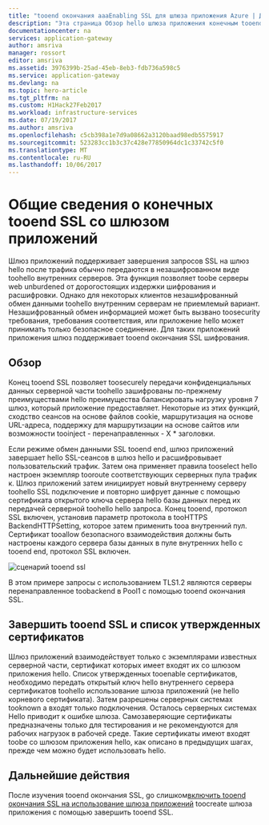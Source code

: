 ```yaml
---
title: "tooend окончания aaaEnabling SSL для шлюза приложения Azure | Документы Microsoft"
description: "Эта страница Обзор hello шлюза приложения конечным tooend поддержки SSL."
documentationcenter: na
services: application-gateway
author: amsriva
manager: rossort
editor: amsriva
ms.assetid: 3976399b-25ad-45eb-8eb3-fdb736a598c5
ms.service: application-gateway
ms.devlang: na
ms.topic: hero-article
ms.tgt_pltfrm: na
ms.custom: H1Hack27Feb2017
ms.workload: infrastructure-services
ms.date: 07/19/2017
ms.author: amsriva
ms.openlocfilehash: c5cb398a1e7d9a08662a3120baad98edb5575917
ms.sourcegitcommit: 523283cc1b3c37c428e77850964dc1c33742c5f0
ms.translationtype: MT
ms.contentlocale: ru-RU
ms.lasthandoff: 10/06/2017
---
```

# <a name="overview-of-end-tooend-ssl-with-application-gateway"></a>Общие сведения о конечных tooend SSL со шлюзом приложений

Шлюз приложений поддерживает завершения запросов SSL на шлюз hello после трафика обычно передаются в незашифрованном виде toohello внутренних серверов. Эта функция позволяет toobe серверы web unburdened от дорогостоящих издержки шифрования и расшифровки. Однако для некоторых клиентов незашифрованный обмен данными toohello внутренним серверам не приемлемый вариант. Незашифрованный обмен информацией может быть вызвано toosecurity требования, требования соответствия, или приложение hello может принимать только безопасное соединение. Для таких приложений приложения шлюз поддерживает tooend окончания SSL шифрования.

## <a name="overview"></a>Обзор

Конец tooend SSL позволяет toosecurely передачи конфиденциальных данных серверной части toohello зашифрованы по-прежнему преимуществами hello преимущества балансировать нагрузку уровня 7 шлюз, который приложение предоставляет. Некоторые из этих функций, сходство сеансов на основе файлов cookie, маршрутизация на основе URL-адреса, поддержку для маршрутизации на основе сайтов или возможности tooinject - перенаправленных - X * заголовки.

Если режиме обмен данными SSL tooend end, шлюз приложений завершает hello SSL-сеансов в шлюз hello и расшифровывает пользовательский трафик. Затем она применяет правила tooselect hello настроен экземпляр tooroute соответствующих серверных пула трафик к. Шлюз приложений затем инициирует новый внутреннему серверу toohello SSL подключение и повторно шифрует данные с помощью сертификата открытого ключа сервера hello базы данных перед их передачей серверной toohello hello запроса. Конец tooend, протокол SSL включен, установив параметр протокола в tooHTTPS BackendHTTPSetting, которое затем применить tooa внутренний пул. Сертификат tooallow безопасного взаимодействия должны быть настроены каждого сервера базы данных в пуле внутренних hello с tooend end, протокол SSL включен.

![сценарий tooend ssl][1]

В этом примере запросы с использованием TLS1.2 являются серверы перенаправленное toobackend в Pool1 с помощью tooend окончания SSL.

## <a name="end-tooend-ssl-and-whitelisting-of-certificates"></a>Завершить tooend SSL и список утвержденных сертификатов

Шлюз приложений взаимодействует только с экземплярами известных серверной части, сертификат которых имеет входят их со шлюзом приложения hello. Список утвержденных tooenable сертификатов, необходимо передать открытый ключ hello внутреннего сервера сертификатов toohello использование шлюза приложений (не hello корневого сертификата). Затем разрешены серверных системах tooknown а входят только подключения. Осталось серверных системах Hello приводит к ошибке шлюза. Самозаверяющие сертификаты предназначены только для тестирования и не рекомендуются для рабочих нагрузок в рабочей среде. Такие сертификаты имеют входят toobe со шлюзом приложения hello, как описано в предыдущих шагах, прежде чем можно будет использовать hello.

## <a name="next-steps"></a>Дальнейшие действия

После изучения tooend окончания SSL, go слишком[включить tooend окончания SSL на использование шлюза приложений](application-gateway-end-to-end-ssl-powershell.md) toocreate шлюза приложения с помощью завершить tooend SSL.

<!--Image references-->

[1]: ./media/application-gateway-backend-ssl/scenario.png
